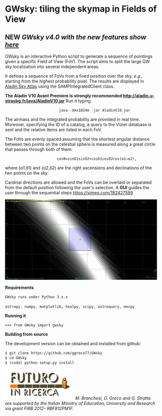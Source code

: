 # GWsky: tiling the skymap in Fields of View

## NEW *GWsky v4.0 with the new features show [here](https://docs.google.com/presentation/d/1xBCXg4apU6FMxnbzlbYdynrXuQENYqb00wk2p2UShGs/edit?usp=sharing)*
                             
GWsky is an interactive Python script to generate a sequence of pointings given a specific Field of View (FoV).
The script aims to split the large GW sky localization into several independent areas.

It defines a sequence of FoVs from a fixed position over the sky, *e.g*., starting from the highest probability pixel. 
The results are displayed in [Aladin Sky Atlas](http://aladin.u-strasbg.fr/) using the SAMPIntegratedClient class.

**The Aladin V10 Avant Premiere is strongly recommended http://aladin.u-strasbg.fr/java/AladinV10.jar** Run it typing

                             java -Xmx1024m -jar AladinV10.jar

The airmass and the integrated probability are provided in real time. Moreover, specifying the ID of a catalog, a query to the Vizier database is sent and the relative items are listed in each FoV. 
    
The FoVs are evenly spaced assuming that the shortest angular distance between two points on the celestial sphere is measured along a great circle that passes through both of them:

                            cosθ=sinδ1sinδ2+cosδ1cosδ2cos(α1−α2), 
where (α1,δ1) and (α2,δ2) are the right ascensions and declinations of the two points on the sky.

Cardinal directions are allowed and the FoVs can be overlaid or separated from the default position following the user's selection. 
A **GUI** guides the user through the sequential steps
                            https://vimeo.com/182427599

![alt tag](GWsky.gif)


**Requirements**

    GWsky runs under Python 3.x.x
                               
    astropy, numpy, matplotlib, healpy, scipy, astroquery, mocpy
               

**Running it**

    >>> from GWsky import gwsky
    
    
**Building from source**

The development version can be obtained and installed from github:

    $ git clone https://github.com/ggreco77/GWsky
    $ cd GWsky
    $ (sudo) python setup.py install
    
![alt tag](https://github.com/ggreco77/Multi-Order-Coverage-of-probability-skymaps/blob/master/FIRB.jpg)
*M. Branchesi, G. Greco and G. Stratta are supported by the Italian Ministry of Education, University 
and Research via grant FIRB 2012- RBFR12PM1F.*

